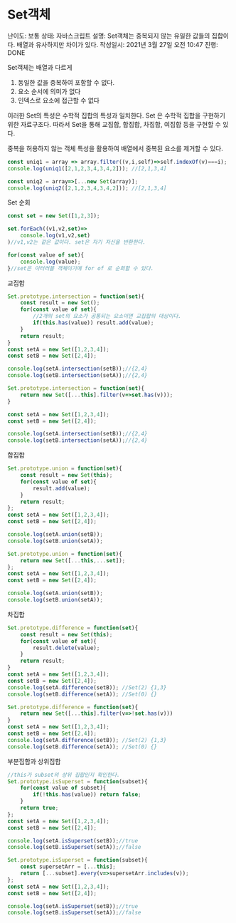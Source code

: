 # Set객체

난이도: 보통
상태: 자바스크립트
설명: Set객체는 중복되지 않는 유일한 값들의 집합이다. 배열과 유사하지만 차이가 있다.
작성일시: 2021년 3월 27일 오전 10:47
진행: DONE

Set객체는 배열과 다르게

1. 동일한 값을 중복하여 포함할 수 없다.
2. 요소 순서에 의미가 없다
3. 인덱스로 요소에 접근할 수 없다

이러한 Set의 특성은 수학적 집합의 특성과 일치한다. Set 은 수학적 집합을 구현하기 위한 자료구조다. 따라서 Set을 통해 교집합, 합집합, 차집합, 여집합 등을 구현할 수 있다.

중복을 허용하지 않는 객체 특성을 활용하여 배열에서 중복된 요소를 제거할 수 있다.

```jsx
const uniq1 = array => array.filter((v,i,self)=>self.indexOf(v)===i);
console.log(uniq1([2,1,2,3,4,3,4,2])); //[2,1,3,4]

const uniq2 = array=>[...new Set(array)];
console.log(uniq2([2,1,2,3,4,3,4,2])); //[2,1,3,4]
```

Set 순회

```jsx
const set = new Set([1,2,3]);

set.forEach((v1,v2,set)=>
    console.log(v1,v2,set)
)//v1,v2는 같은 값이다. set은 자기 자신을 반환한다.

for(const value of set){
    console.log(value);
}//set은 이터러블 객체이기에 for of 로 순회할 수 있다.
```

교집합

```jsx
Set.prototype.intersection = function(set){
    const result = new Set();
    for(const value of set){
        //2개의 set의 요소가 공통되는 요소이면 교집합의 대상이다.
        if(this.has(value)) result.add(value);
    }
    return result;
}
const setA = new Set([1,2,3,4]);
const setB = new Set([2,4]);

console.log(setA.intersection(setB));//{2,4}
console.log(setB.intersection(setA));//{2,4}
```

```jsx
Set.prototype.intersection = function(set){
    return new Set([...this].filter(v=>set.has(v)));
}

const setA = new Set([1,2,3,4]);
const setB = new Set([2,4]);

console.log(setA.intersection(setB));//{2,4}
console.log(setB.intersection(setA));//{2,4}
```

합집합

```jsx
Set.prototype.union = function(set){
    const result = new Set(this);
    for(const value of set){
        result.add(value);
    }
    return result;
};
const setA = new Set([1,2,3,4]);
const setB = new Set([2,4]);

console.log(setA.union(setB));
console.log(setB.union(setA));
```

```jsx
Set.prototype.union = function(set){
    return new Set([...this,...set]);
};
const setA = new Set([1,2,3,4]);
const setB = new Set([2,4]);

console.log(setA.union(setB));
console.log(setB.union(setA));
```

차집합

```jsx
Set.prototype.difference = function(set){
    const result = new Set(this);
    for(const value of set){
        result.delete(value);
    }
    return result;
}
const setA = new Set([1,2,3,4]);
const setB = new Set([2,4]);
console.log(setA.difference(setB)); //Set(2) {1,3}
console.log(setB.difference(setA)); //Set(0) {}
```

```jsx
Set.prototype.difference = function(set){
    return new Set([...this].filter(v=>!set.has(v)))
}
const setA = new Set([1,2,3,4]);
const setB = new Set([2,4]);
console.log(setA.difference(setB)); //Set(2) {1,3}
console.log(setB.difference(setA)); //Set(0) {}
```

부분집합과 상위집합

```jsx
//this가 subset의 상위 집합인지 확인한다.
Set.prototype.isSuperset = function(subset){
    for(const value of subset){
        if(!this.has(value)) return false;
    }
    return true;
};
const setA = new Set([1,2,3,4]);
const setB = new Set([2,4]);

console.log(setA.isSuperset(setB));//true
console.log(setB.isSuperset(setA));//false
```

```jsx
Set.prototype.isSuperset = function(subset){
    const supersetArr = [...this];
    return [...subset].every(v=>supersetArr.includes(v));
};
const setA = new Set([1,2,3,4]);
const setB = new Set([2,4]);

console.log(setA.isSuperset(setB));//true
console.log(setB.isSuperset(setA));//false
```